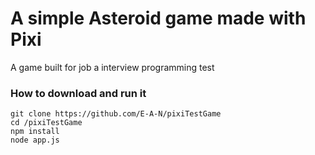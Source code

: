 # A simple Asteroid game made with Pixi

A game built for job a interview programming test


### How to download and run it

   ```
   git clone https://github.com/E-A-N/pixiTestGame
   cd /pixiTestGame
   npm install
   node app.js
   ```
